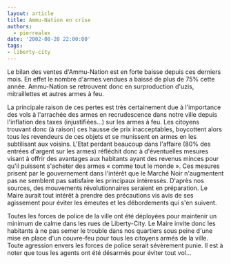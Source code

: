 ```yaml
---
layout: article
title: Ammu-Nation en crise
authors:
  - pierrealex
date: '2002-08-20 22:00:00'
tags:
- liberty-city
---
```


Le bilan des ventes d'Ammu-Nation est en forte baisse depuis ces derniers mois. En effet le nombre d'armes vendues a baissé de plus de 75% cette année. Ammu-Nation se retrouvent donc en surproduction d'uzis, mitraillettes et autres armes à feu.

La principale raison de ces pertes est très certainement due à l'importance des vols à l'arrachée des armes en recrudescence dans notre ville depuis l'inflation des taxes (injustifiées...) sur les armes à feu. Les citoyens trouvant donc (à raison) ces hausse de prix inacceptables, boycottent alors tous les revendeurs de ces objets et se munissent en armes en les subtilisant aux voisins. L'Etat perdant beaucoup dans l'affaire (80% des entrées d'argent sur les armes) réfléchit donc à d'éventuelles mesures visant à offrir des avantages aux habitants ayant des revenus minces pour qu'il puissent s'acheter des armes « comme tout le monde ». Ces mesures prisent par le gouvernement dans l'intérêt que le Marché Noir n'augmentent pas ne semblent pas satisfaire les principaux intéressés. D'après nos sources, des mouvements révolutionnaires seraient en préparation. Le Maire aurait tout intérêt à prendre des précautions vis avis de ses agissement pour éviter les émeutes et les débordements qui s'en suivent.

Toutes les forces de police de la ville ont été déployées pour maintenir un minimum de calme dans les rues de Liberty-City. Le Maire invite donc les habitants à ne pas semer le trouble dans nos quartiers sous peine d'une mise en place d'un couvre-feu pour tous les citoyens armés de la ville. Toute agression envers les forces de police serait sévèrement punie. Il est à noter que tous les agents ont été désarmés pour éviter tout vol...